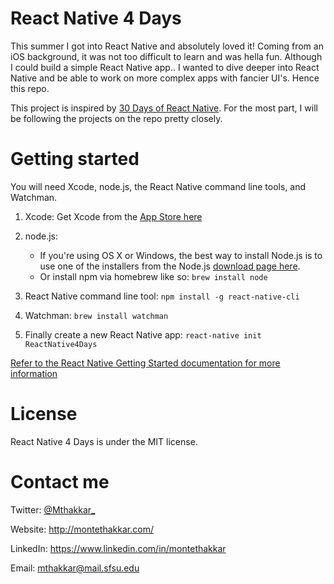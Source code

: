 # React Native 4 Days

This summer I got into React Native and absolutely loved it! Coming from an iOS background, it was not too difficult to learn and was hella fun. Although I could build a simple React Native app.. I wanted to dive deeper into React Native and be able to work on more complex apps with fancier UI's. Hence this repo.

This project is inspired by [30 Days of React Native](https://github.com/fangwei716/30-days-of-react-native). For the most part, I will be following the projects on the repo pretty closely.

# Getting started

You will need Xcode, node.js, the React Native command line tools, and Watchman.

1. Xcode: Get Xcode from the [App Store here](https://itunes.apple.com/us/app/xcode/id497799835?mt=12)
2. node.js:

    - If you're using OS X or Windows, the best way to install Node.js is to use one of the installers from the Node.js [download page here](https://nodejs.org/en/download/).
    - Or install npm via homebrew like so: `brew install node`

3. React Native command line tool: `npm install -g react-native-cli`
4. Watchman: `brew install watchman`
5. Finally create a new React Native app: `react-native init ReactNative4Days`

[Refer to the React Native Getting Started documentation for more information](https://facebook.github.io/react-native/docs/getting-started.html)

# License

React Native 4 Days is under the MIT license.

# Contact me

Twitter: [@Mthakkar_](https://twitter.com/MThakkar_)

Website: http://montethakkar.com/

LinkedIn: https://www.linkedin.com/in/montethakkar

Email: mthakkar@mail.sfsu.edu
